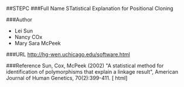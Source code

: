 ##STEPC
###Full Name
STatistical Explanation for Positional Cloning

###Author
* Lei Sun
* Nancy COx
* Mary Sara McPeek

###URL
http://hg-wen.uchicago.edu/software.html

###Reference
Sun, Cox, McPeek (2002) "A statistical method for identification of polymorphisms that explain a linkage result", American Journal of Human Genetics, 70(2):399-411\. [ html]


